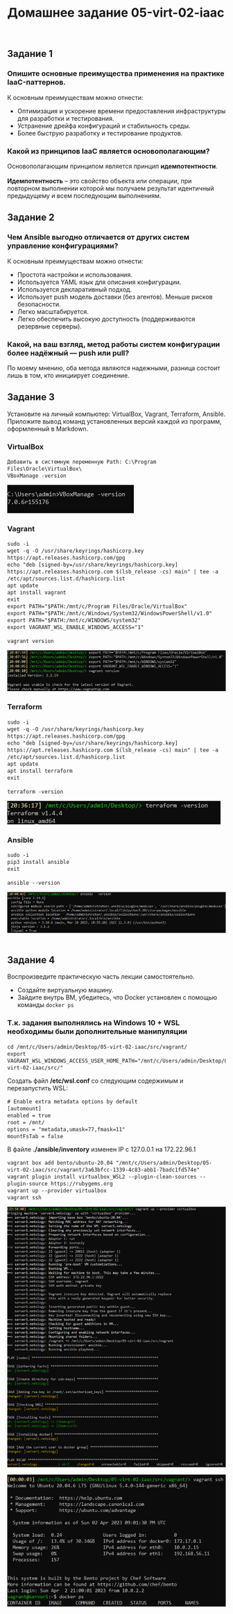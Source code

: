 # Домашнее задание 05-virt-02-iaac

<br>

## Задание 1
### Опишите основные преимущества применения на практике IaaC-паттернов.
К основным преимуществам можно отнести:
- Оптимизация и ускорение времени предоставления инфраструктуры для разработки и тестирования.
- Устранение дрейфа конфигураций и стабильность среды.
- Более быструю разработку и тестирование продуктов.

### Какой из принципов IaaC является основополагающим?
Основополагающим принципом является принцип **идемпотентности**.<br><br>
**Идемпотентность** – это свойство объекта или операции, при повторном выполнении которой мы получаем результат идентичный предыдущему и всем последующим выполнениям.
<br>

## Задание 2
### Чем Ansible выгодно отличается от других систем управление конфигурациями?
К основным преимуществам можно отнести:
- Простота настройки и использования.
- Используется YAML язык для описания конфигурации.
- Используется декларативный подход.
- Использует push модель доставки (без агентов). Меньше рисков безопасности.
- Легко масштабируется.
- Легко обеспечить высокую доступность (поддерживаются резервные серверы).

### Какой, на ваш взгляд, метод работы систем конфигурации более надёжный — push или pull?
По моему мнению, оба метода являются надежными, разница состоит лишь в том, кто инициирует соединение.
<br>

## Задание 3
Установите на личный компьютер: VirtualBox, Vagrant, Terraform, Ansible. Приложите вывод команд установленных версий каждой из программ, оформленный в Markdown.<br>

### VirtualBox
```
Добавить в системную переменную Path: C:\Program Files\Oracle\VirtualBox\
VBoxManage -version
```
![MarkDown](img/1.png)
<br>

### Vagrant
```
sudo -i
wget -q -O /usr/share/keyrings/hashicorp.key https://apt.releases.hashicorp.com/gpg
echo "deb [signed-by=/usr/share/keyrings/hashicorp.key] https://apt.releases.hashicorp.com $(lsb_release -cs) main" | tee -a /etc/apt/sources.list.d/hashicorp.list
apt update
apt install vagrant
exit
export PATH="$PATH:/mnt/c/Program Files/Oracle/VirtualBox"
export PATH="$PATH:/mnt/c/Windows/System32/WindowsPowerShell/v1.0"
export PATH="$PATH:/mnt/c/WINDOWS/system32"
export VAGRANT_WSL_ENABLE_WINDOWS_ACCESS="1"

vagrant version
```
![MarkDown](img/2.png)
<br>

### Terraform
```
sudo -i
wget -q -O /usr/share/keyrings/hashicorp.key https://apt.releases.hashicorp.com/gpg
echo "deb [signed-by=/usr/share/keyrings/hashicorp.key] https://apt.releases.hashicorp.com $(lsb_release -cs) main" | tee -a /etc/apt/sources.list.d/hashicorp.list
apt update
apt install terraform
exit

terraform -version
```
![MarkDown](img/3.png)
<br>

### Ansible
```
sudo -i
pip3 install ansible
exit

ansible --version
```
![MarkDown](img/4.png)
<br>
<br>


## Задание 4
Воспроизведите практическую часть лекции самостоятельно.
- Создайте виртуальную машину.
- Зайдите внутрь ВМ, убедитесь, что Docker установлен с помощью команды `docker ps`


### Т.к. задания выполнялись на Windows 10 + WSL необходимы были дополнительные манипуляции
```
cd /mnt/c/Users/admin/Desktop/05-virt-02-iaac/src/vagrant/
export VAGRANT_WSL_WINDOWS_ACCESS_USER_HOME_PATH="/mnt/c/Users/admin/Desktop/05-virt-02-iaac/src/"
```
Создать файл **/etc/wsl.conf** со следующим содержимым и перезапустить WSL:
```
# Enable extra metadata options by default
[automount]
enabled = true
root = /mnt/
options = "metadata,umask=77,fmask=11"
mountFsTab = false
```
В файле **./ansible/inventory** изменен IP с 127.0.0.1 на 172.22.96.1
```
vagrant box add bento/ubuntu-20.04 "/mnt/c/Users/admin/Desktop/05-virt-02-iaac/src/vagrant/3a63bfcc-1339-4c83-abb1-7badc1fd574e"
vagrant plugin install virtualbox_WSL2 --plugin-clean-sources --plugin-source https://rubygems.org
vagrant up --provider virtualbox
vagrant ssh
```

![MarkDown](img/5.png)
<br>

![MarkDown](img/6.png)
<br>
<br>
